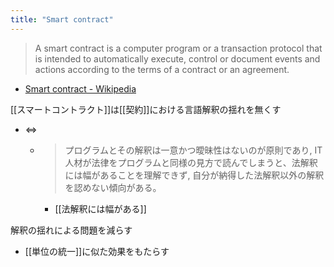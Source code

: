 ```yaml
---
title: "Smart contract"
---
```


> A smart contract is a computer program or a transaction protocol that is intended to automatically execute, control or document events and actions according to the terms of a contract or an agreement.
- [Smart contract - Wikipedia](https://en.wikipedia.org/wiki/Smart_contract)

[[スマートコントラクト]]は[[契約]]における言語解釈の揺れを無くす
- ⇔
    - > プログラムとその解釈は一意かつ曖昧性はないのが原則であり, IT人材が法律をプログラムと同様の見方で読んでしまうと、法解釈には幅があることを理解できず, 自分が納得した法解釈以外の解釈を認めない傾向がある。
        - [[法解釈には幅がある]]

解釈の揺れによる問題を減らす
- [[単位の統一]]に似た効果をもたらす
